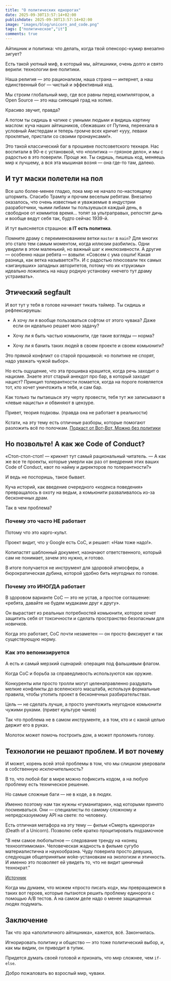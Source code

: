 ```yaml
---
title: "О политических еднорогах"
date: 2025-09-30T13:57:14+02:00
publishdate: 2025-09-30T13:57:14+02:00
image: "images/blog/unicorn_and_code.png"
tags: ["политическое","it"]
comments: true
---
```


Айтишник и политика: что делать, когда твой опенсорс-кумир внезапно зигует?

Есть такой уютный миф, в который мы, айтишники, очень долго и свято верили:
технологии вне политики.

Наша религия — это рационализм, наша страна — интернет, а наш единственный бог —
чистый и эффективный код.

Мы строим глобальный мир, где все равны перед компилятором, а Open Source — это
наш сияющий град на холме.

Красиво звучит, правда?

А потом ты сидишь в чатике с умными людьми и видишь картину маслом: куча наших
айтишников, сбежавших от Путина, переехала в условный Амстердам и теперь громче
всех кричит «ууу, леваки проклятые, пристали со своими пронаунсами!».

Это такой классический баг в прошивке постсоветского технаря. Нас воспитали в
90-е с установкой, что «политика — грязное дело», и мы с радостью в это
поверили. Проще же. Ты сидишь, пишешь код, меняешь мир к лучшему, а вся эта
мышиная возня — она где-то там, далеко.

## И тут маски полетели на пол

Все шло более-менее гладко, пока мир не начало по-настоящему штормить. Спасибо
Трампу и прочим веселым ребятам. Внезапно оказалось, что очень известные и
уважаемые в индустрии разработчики, чьими либами ты пользуешься каждый день, в
свободное от коммитов время... топят за ультраправых, репостят дичь и вообще
ведут себя так, будто сейчас 1939-й.

И тут выясняется страшное: **в IT есть политика**.

Помните драму с переименованием ветки `master` в `main`? Для многих это стало
тем самым моментом, когда иллюзии разбились. Одни увидели в этом маленький, но
важный шаг к инклюзивности. А другие — особенно наши ребята — взвыли: «Совсем с
ума сошли! Какая разница, как ветка называется?!». И с радостью плюсовали тех
самых «зиганувших» западных авторитетов, потому что их «труизмы» идеально
ложились на нашу родную установку «нечего тут драму устраивать».

## Этический segfault

И вот тут у тебя в голове начинает тикать таймер. Ты сидишь и рефлексируешь:

- А хочу ли я вообще пользоваться софтом от этого чувака? Даже если он идеально
  решает мою задачу?

- Хочу ли я быть частью комьюнити, где такие взгляды — норма?

- Хочу ли я банить таких людей в своем проекте и своем комьюнити?

Это прямой конфликт со старой прошивкой: «о политике не спорят, надо уважать
чужой выбор».

Но есть ощущение, что эта прошивка крашится, когда речь заходит о нацизме.
Знаете этот старый анекдот про бар, в который заходит нацист? Принцип
толерантности ломается, когда на пороге появляется тот, кто хочет уничтожить и
тебя, и сам бар.

Как только ты пытаешься эту черту провести, тебя тут же записывают в «левые
нацисты» и обвиняют в цензуре.

Привет, теория подковы. (правда она не работает в реальности)

Кстати, на эту тему есть отличные разборы, которые помогают разложить всё по
полочкам.
[Подкаст от Вот-Вот, Можно без политики](https://www.votvot.tv/z/23231)

## Но позвольте! А как же Code of Conduct?

«Стоп-стоп-стоп! — крикнет тут самый рациональный читатель. — А как же все те
проекты, которые умерли как раз от внедрения этих ваших Code of Conduct, квот по
найму и директоров по толерантности?»

И ведь не поспоришь, такое бывает.

Куча историй, как введение очередного «кодекса поведения» превращалось в охоту
на ведьм, а комьюнити разваливалось из-за бесконечных драм.

Так в чем проблема?

### Почему это часто НЕ работает

Потому что это карго-культ.

Проект видит, что у Google есть CoC, и решает: «Нам тоже надо!».

Копипастят шаблонный документ, назначают ответственного, который сам не
понимает, зачем это нужно, и готово.

В итоге получается не инструмент для здоровой атмосферы, а бюрократическая
дубина, которой удобно бить неугодных по голове.

### Почему это ИНОГДА работает

В здоровом варианте CoC — это не устав, а простое соглашение: «ребята, давайте
не будем мудаками друг к другу».

Он вырастает из реальных потребностей комьюнити, которое хочет защитить себя от
токсичности и сделать пространство безопасным для новичков.

Когда это работает, CoC почти незаметен — он просто фиксирует и так существующую
норму.

### Как это вепонизируется

А есть и самый мерзкий сценарий: операция под фальшивым флагом.

Когда CoC и борьба за справедливость используются как оружие.

Конкуренты или просто тролли могут целенаправленно раздувать мелкие конфликты до
вселенского масштаба, используя формальные правила, чтобы утопить проект в
бесконечных разбирательствах.

Цель — не сделать лучше, а просто уничтожить неугодное комьюнити чужими руками.
(привет культуре чанов)

Так что проблема не в самом инструменте, а в том, кто и с какой целью держит его
в руках.

Молоток может помочь построить дом, а может проломить голову.

## Технологии не решают проблем. И вот почему

И может, корень всей этой проблемы в том, что мы слишком уверовали в собственную
исключительность?

В то, что любой баг в мире можно пофиксить кодом, а на любую проблему есть
техническое решение.

Но самые сложные баги — не в коде, а в людях.

Именно поэтому нам так нужны «гуманитарии», над которыми принято посмеиваться.
Они — специалисты по самому сложному и непредсказуемому API на свете: по
человеку.

Есть отличная метафора на эту тему — фильм «Смерть единорога» (Death of a
Unicorn). Позволю себе кратко процитировать подзамочное

"В нем самое любопытное — следование тренду на «конец технооптимизма».
Человеческая жадность в фильме сугубо материалистична и наукообразна. Чуду
поверила просто девушка, следующая общепринятым woke-установкам на экологизм и
этичность. И именно это позволяет ей увидеть то, что не видит циничный
технократ."

[Источник](https://boosty.to/rottenkepken/posts/163e5374-0d56-4448-a1ed-09868902c981)

Когда мы думаем, что можем «просто писать код», мы превращаемся в таких вот
героев, которые пытаются решить проблему единорога с помощью A/B тестов. А на
самом деле надо о менее защищенных людях подумать.

## Заключение

Так что эра «аполитичного айтишника», кажется, всё. Закончилась.

Игнорировать политику и общество — это тоже политический выбор, и, как мы видим,
он приводит в тупик.

Придется думать своей головой и признать, что мир сложнее, чем `if-else`.

Добро пожаловать во взрослый мир, чуваки.
